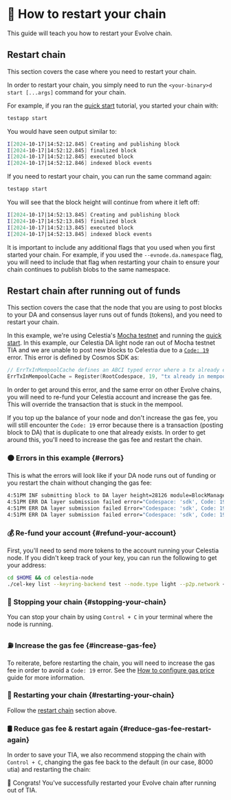# 🔄 How to restart your chain

This guide will teach you how to restart your Evolve chain.

## Restart chain

This section covers the case where you need to restart your chain.

In order to restart your chain, you simply need to run the `<your-binary>d start [...args]`
command for your chain.

For example, if you ran the [quick start](./quick-start.md) tutorial, you started your chain with:

```bash
testapp start
```

You would have seen output similar to:

```bash
I[2024-10-17|14:52:12.845] Creating and publishing block                module=BlockManager height=7
I[2024-10-17|14:52:12.845] finalized block                              module=BlockManager height=7 num_txs_res=0 num_val_updates=0 block_app_hash=
I[2024-10-17|14:52:12.845] executed block                               module=BlockManager height=7 app_hash=
I[2024-10-17|14:52:12.846] indexed block events                         module=txindex height=7
```

If you need to restart your chain, you can run the same command again:

```bash
testapp start
```

You will see that the block height will continue from where it left off:

```bash
I[2024-10-17|14:52:13.845] Creating and publishing block                module=BlockManager height=8
I[2024-10-17|14:52:13.845] finalized block                              module=BlockManager height=8 num_txs_res=0 num_val_updates=0 block_app_hash=
I[2024-10-17|14:52:13.845] executed block                               module=BlockManager height=8 app_hash=
I[2024-10-17|14:52:13.845] indexed block events                         module=txindex height=8
```

It is important to include any additional flags that you used when you first started your chain. For example, if you used the `--evnode.da.namespace` flag, you will need to include that flag when restarting your chain to ensure your chain continues to publish blobs to the same namespace.

## Restart chain after running out of funds

This section covers the case that the node that
you are using to post blocks to your DA and consensus layer runs out of funds (tokens),
and you need to restart your chain.

In this example, we're using Celestia's [Mocha testnet](https://docs.celestia.org/how-to-guides/mocha-testnet/)
and running the [quick start](./quick-start.md). In this example, our Celestia DA light node
ran out of Mocha testnet TIA and we are unable to post new blocks to Celestia due to a
[`Code: 19`](https://github.com/cosmos/cosmos-sdk/blob/main/types/errors/errors.go#L95)
error. This error is defined by Cosmos SDK as:

```go
// ErrTxInMempoolCache defines an ABCI typed error where a tx already exists in the mempool.
ErrTxInMempoolCache = Register(RootCodespace, 19, "tx already in mempool")
```

In order to get around this error, and the same error on other Evolve chains, you will need to re-fund your Celestia account and increase the gas fee. This will override the transaction that is stuck in the mempool.

If you top up the balance of your node and don't increase the gas fee, you will still encounter the `Code: 19` error because there is a transaction (posting block to DA) that is duplicate to one that already exists. In order to get around this, you'll need to increase the gas fee and restart the chain.

### 🟠 Errors in this example {#errors}

This is what the errors will look like if your DA node runs out of funding or you restart the chain without changing the gas fee:

```bash
4:51PM INF submitting block to DA layer height=28126 module=BlockManager
4:51PM ERR DA layer submission failed error="Codespace: 'sdk', Code: 19, Message: " attempt=1 module=BlockManager
4:51PM ERR DA layer submission failed Error="Codespace: 'sdk', Code: 19, Message: " attempt=2 module=BlockManager
4:51PM ERR DA layer submission failed error="Codespace: 'sdk', Code: 19, Message: " attempt=3 module=BlockManager
```

### 💰 Re-fund your account {#refund-your-account}

First, you'll need to send more tokens to the account running your Celestia node. If you didn't keep track of your key, you can run the following to get your address:

```bash
cd $HOME && cd celestia-node
./cel-key list --keyring-backend test --node.type light --p2p.network <network>
```

### 🛑 Stopping your chain {#stopping-your-chain}

You can stop your chain by using `Control + C` in your terminal where the node is running.

### ⛽ Increase the gas fee {#increase-gas-fee}

To reiterate, before restarting the chain, you will need to increase the gas fee in order to avoid a `Code: 19` error. See the [How to configure gas price](../learn/config.md#da-gas-price) guide for more information.

### 🔁 Restarting your chain {#restarting-your-chain}

Follow the [restart chain](#restart-chain) section above.

### 🛢️ Reduce gas fee & restart again {#reduce-gas-fee-restart-again}

In order to save your TIA, we also recommend stopping the chain with `Control + C`, changing the gas fee back to the default (in our case, 8000 utia) and restarting the chain:

🎊 Congrats! You've successfully restarted your Evolve chain after running out of TIA.
